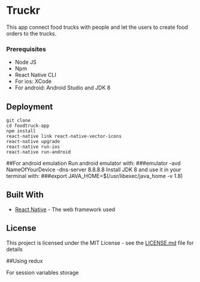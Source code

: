 # Truckr

This app connect food trucks with people and let the users to create food orders to the trucks.

### Prerequisites

- Node JS
- Npm
- React Native CLI
- For ios: XCode
- For android: Android Studio and JDK 8

## Deployment

```
git clone
cd foodtruck-app
npm install
react-native link react-native-vector-icons
react-native upgrade
react-native run-ios
react-native run-android

```

##For android emulation
Run android emulator with:
###emulator -avd NameOfYourDevice -dns-server 8.8.8.8
Install JDK 8 and use it in your terminal with:
###export JAVA_HOME=$(/usr/libexec/java_home -v 1.8)

## Built With

* [React Native](https://facebook.github.io/react-native/) - The web framework used


## License

This project is licensed under the MIT License - see the [LICENSE.md](LICENSE.md) file for details

##Using redux

For session variables storage